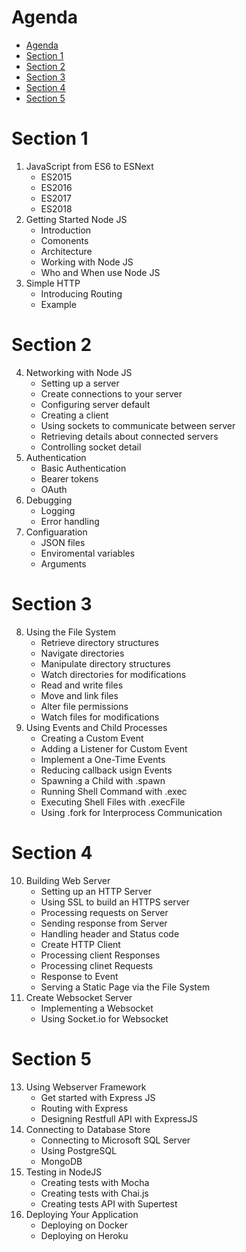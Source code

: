 # Agenda
- [Agenda](#agenda)
- [Section 1](#section-1)
- [Section 2](#section-2)
- [Section 3](#section-3)
- [Section 4](#section-4)
- [Section 5](#section-5)
# Section 1
1. JavaScript from ES6 to ESNext
   - ES2015
   - ES2016
   - ES2017
   - ES2018
2. Getting Started Node JS
   - Introduction
   - Comonents
   - Architecture
   - Working with Node JS
   - Who and When use Node JS
3. Simple HTTP
   - Introducing Routing
   - Example
# Section 2
4. Networking with Node JS
   - Setting up a server
   - Create connections to your server
   - Configuring server default
   - Creating a client
   - Using sockets to communicate between server
   - Retrieving details about connected servers
   - Controlling socket detail
5. Authentication
   - Basic Authentication
   - Bearer tokens
   - OAuth
6. Debugging
   - Logging 
   - Error handling
7. Configuaration
   - JSON files
   - Enviromental variables
   - Arguments
# Section 3
8. Using the File System
   - Retrieve directory structures
   - Navigate directories
   - Manipulate directory structures
   - Watch directories for modifications
   - Read and write files
   - Move and link files
   - Alter file permissions
   - Watch files for modifications
9.  Using Events and Child Processes
    - Creating a Custom Event
    - Adding a Listener for Custom Event
    - Implement a One-Time Events
    - Reducing callback usign Events
    - Spawning a Child  with .spawn
    - Running Shell Command with .exec
    - Executing Shell Files with .execFile
    - Using .fork for Interprocess Communication
# Section 4
10. Building Web Server
    - Setting up an HTTP Server
    - Using SSL to build an HTTPS server
    - Processing requests on Server
    - Sending response from Server
    - Handling header and Status code
    - Create HTTP Client
    - Processing client Responses
    - Processing clinet Requests
    - Response to Event
    - Serving a Static Page via the File System
12. Create Websocket Server 
    - Implementing a Websocket
    - Using Socket.io for Websocket 
# Section 5
13. Using Webserver Framework
    - Get started with Express JS
    - Routing with Express
    - Designing Restfull API with ExpressJS
14. Connecting to Database Store
    - Connecting to Microsoft SQL Server
    - Using PostgreSQL
    - MongoDB
15. Testing in NodeJS
    - Creating tests with Mocha
    - Creating tests with Chai.js
    - Creating tests API with Supertest
16. Deploying Your Application
    - Deploying on Docker
    - Deploying on Heroku
